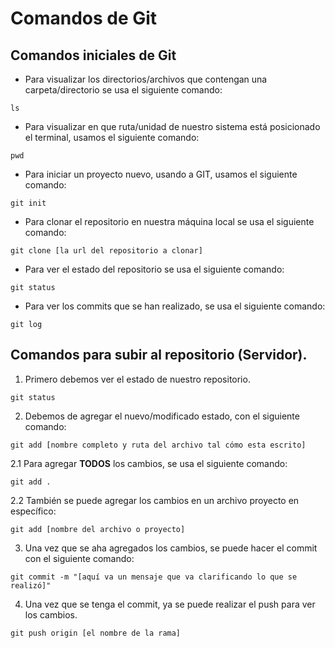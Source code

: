 # Comandos de Git
## Comandos iniciales de Git
+ Para visualizar los directorios/archivos que contengan una carpeta/directorio se usa el siguiente comando:
```Shell
ls
```

+ Para visualizar en que ruta/unidad de nuestro sistema está posicionado el terminal, usamos el siguiente comando:
```Shell
pwd
```

+ Para iniciar un proyecto nuevo, usando a GIT, usamos el siguiente comando:
```Shell
git init
```

+ Para clonar el repositorio en nuestra máquina local se usa el siguiente comando:
```Shell
git clone [la url del repositorio a clonar]
```

+ Para ver el estado del repositorio se usa el siguiente comando:
```Shell
git status
```

+ Para ver los commits que se han realizado, se usa el siguiente comando:
```Shell
git log
```

## Comandos para subir al repositorio (Servidor).
1. Primero debemos ver el estado de nuestro repositorio.
```Shell
git status
```
2. Debemos de agregar el nuevo/modificado estado, con el siguiente comando:
```Shell
git add [nombre completo y ruta del archivo tal cómo esta escrito]
```
2.1 Para agregar **TODOS** los cambios, se usa el siguiente comando:
```Shell
git add .
```

2.2 También se puede agregar los cambios en un archivo proyecto en específico:
```Shell
git add [nombre del archivo o proyecto]
```

3. Una vez que se aha agregados los cambios, se puede hacer el commit con el siguiente comando:
```Shell
git commit -m "[aquí va un mensaje que va clarificando lo que se realizó]"
```
4. Una vez que se tenga el commit, ya se puede realizar el push para ver los cambios.
```Shell
git push origin [el nombre de la rama]
```
